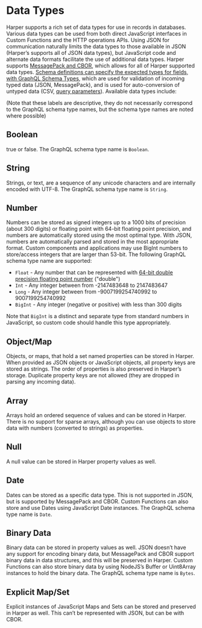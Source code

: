 # Data Types

Harper supports a rich set of data types for use in records in databases. Various data types can be used from both direct JavaScript interfaces in Custom Functions and the HTTP operations APIs. Using JSON for communication naturally limits the data types to those available in JSON (Harper’s supports all of JSON data types), but JavaScript code and alternate data formats facilitate the use of additional data types. Harper supports [MessagePack and CBOR](content-types.md), which allows for all of Harper supported data types. [Schema definitions can specify the expected types for fields, with GraphQL Schema Types](../../developers/applications/defining-schemas.md), which are used for validation of incoming typed data (JSON, MessagePack), and is used for auto-conversion of untyped data (CSV, [query parameters](../../developers/rest.md)). Available data types include:

(Note that these labels are descriptive, they do not necessarily correspond to the GraphQL schema type names, but the schema type names are noted where possible)

## Boolean

true or false. The GraphQL schema type name is `Boolean`.

## String

Strings, or text, are a sequence of any unicode characters and are internally encoded with UTF-8. The GraphQL schema type name is `String`.

## Number

Numbers can be stored as signed integers up to a 1000 bits of precision (about 300 digits) or floating point with 64-bit floating point precision, and numbers are automatically stored using the most optimal type. With JSON, numbers are automatically parsed and stored in the most appropriate format. Custom components and applications may use BigInt numbers to store/access integers that are larger than 53-bit. The following GraphQL schema type name are supported:

* `Float` - Any number that can be represented with [64-bit double precision floating point number](https://en.wikipedia.org/wiki/Double-precision\_floating-point\_format) ("double")
* `Int` - Any integer between from -2147483648 to 2147483647
* `Long` - Any integer between from -9007199254740992 to 9007199254740992
* `BigInt` - Any integer (negative or positive) with less than 300 digits

Note that `BigInt` is a distinct and separate type from standard numbers in JavaScript, so custom code should handle this type appropriately.

## Object/Map

Objects, or maps, that hold a set named properties can be stored in Harper. When provided as JSON objects or JavaScript objects, all property keys are stored as strings. The order of properties is also preserved in Harper’s storage. Duplicate property keys are not allowed (they are dropped in parsing any incoming data).

## Array

Arrays hold an ordered sequence of values and can be stored in Harper. There is no support for sparse arrays, although you can use objects to store data with numbers (converted to strings) as properties.

## Null

A null value can be stored in Harper property values as well.

## Date

Dates can be stored as a specific data type. This is not supported in JSON, but is supported by MessagePack and CBOR. Custom Functions can also store and use Dates using JavaScript Date instances. The GraphQL schema type name is `Date`.

## Binary Data

Binary data can be stored in property values as well. JSON doesn’t have any support for encoding binary data, but MessagePack and CBOR support binary data in data structures, and this will be preserved in Harper. Custom Functions can also store binary data by using NodeJS’s Buffer or Uint8Array instances to hold the binary data. The GraphQL schema type name is `Bytes`.

## Explicit Map/Set

Explicit instances of JavaScript Maps and Sets can be stored and preserved in Harper as well. This can’t be represented with JSON, but can be with CBOR.
